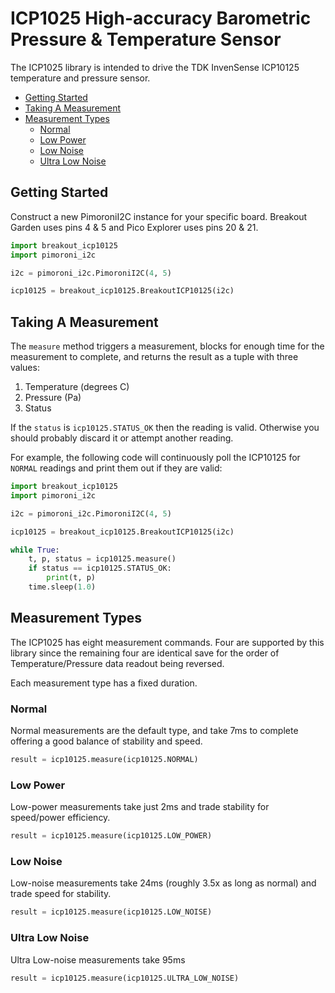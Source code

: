 # ICP1025 High-accuracy Barometric Pressure & Temperature Sensor <!-- omit in toc -->

The ICP1025 library is intended to drive the TDK InvenSense ICP10125 temperature and pressure sensor.

- [Getting Started](#getting-started)
- [Taking A Measurement](#taking-a-measurement)
- [Measurement Types](#measurement-types)
  - [Normal](#normal)
  - [Low Power](#low-power)
  - [Low Noise](#low-noise)
  - [Ultra Low Noise](#ultra-low-noise)

## Getting Started

Construct a new PimoroniI2C instance for your specific board. Breakout Garden uses pins 4 & 5 and Pico Explorer uses pins 20 & 21.

```python
import breakout_icp10125
import pimoroni_i2c

i2c = pimoroni_i2c.PimoroniI2C(4, 5)

icp10125 = breakout_icp10125.BreakoutICP10125(i2c)
```

## Taking A Measurement

The `measure` method triggers a measurement, blocks for enough time for the measurement to complete, and returns the result as a tuple with three values:

1. Temperature (degrees C)
2. Pressure (Pa)
3. Status

If the `status` is `icp10125.STATUS_OK` then the reading is valid. Otherwise you should probably discard it or attempt another reading.

For example, the following code will continuously poll the ICP10125 for `NORMAL` readings and print them out if they are valid:

```python
import breakout_icp10125
import pimoroni_i2c

i2c = pimoroni_i2c.PimoroniI2C(4, 5)

icp10125 = breakout_icp10125.BreakoutICP10125(i2c)

while True:
    t, p, status = icp10125.measure()
    if status == icp10125.STATUS_OK:
        print(t, p)
    time.sleep(1.0)
```

## Measurement Types

The ICP1025 has eight measurement commands. Four are supported by this library since the remaining four are identical save for the order of Temperature/Pressure data readout being reversed.

Each measurement type has a fixed duration.

### Normal

Normal measurements are the default type, and take 7ms to complete offering a good balance of stability and speed.

```python
result = icp10125.measure(icp10125.NORMAL)
```

### Low Power

Low-power measurements take just 2ms and trade stability for speed/power efficiency.

```python
result = icp10125.measure(icp10125.LOW_POWER)
```

### Low Noise

Low-noise measurements take 24ms (roughly 3.5x as long as normal) and trade speed for stability.

```python
result = icp10125.measure(icp10125.LOW_NOISE)
```

### Ultra Low Noise

Ultra Low-noise measurements take 95ms

```python
result = icp10125.measure(icp10125.ULTRA_LOW_NOISE)
```
